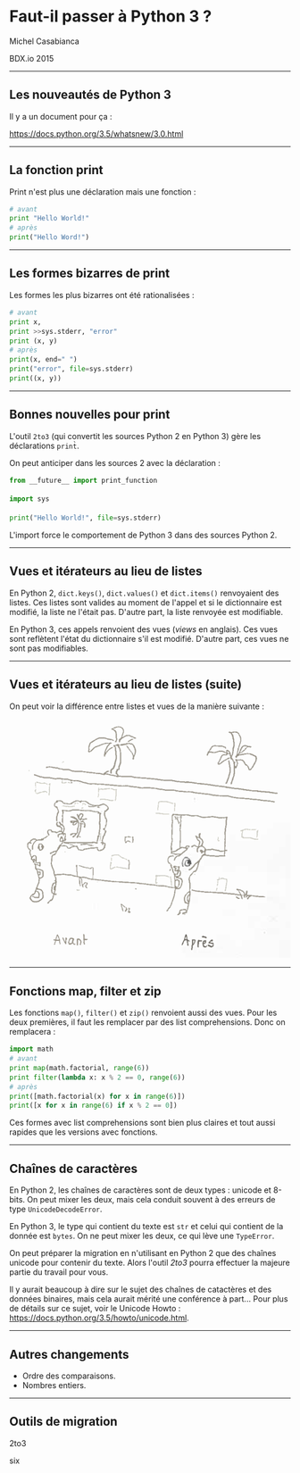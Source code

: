 Faut-il passer à Python 3 ?
===========================

Michel Casabianca

BDX.io 2015

---
Les nouveautés de Python 3
--------------------------

Il y a un document pour ça :

<https://docs.python.org/3.5/whatsnew/3.0.html>

---
La fonction print
-----------------

Print n'est plus une déclaration mais une fonction :

```python
# avant
print "Hello World!"
# après
print("Hello Word!")
```

---
Les formes bizarres de print
----------------------------

Les formes les plus bizarres ont été rationalisées :

```python
# avant
print x,
print >>sys.stderr, "error"
print (x, y)
# après
print(x, end=" ")
print("error", file=sys.stderr)
print((x, y))
```

---
Bonnes nouvelles pour print
---------------------------

L'outil `2to3` (qui convertit les sources Python 2 en Python 3) gère les déclarations `print̀`.

On peut anticiper dans les sources 2 avec la déclaration :

```python
from __future__ import print_function

import sys

print("Hello World!", file=sys.stderr)
```

L'import force le comportement de Python 3 dans des sources Python 2.

---
Vues et itérateurs au lieu de listes
------------------------------------

En Python 2, `dict.keys()`, `dict.values()` et `dict.items()` renvoyaient des listes. Ces listes sont valides au moment de l'appel et si le dictionnaire est modifié, la liste ne l'était pas. D'autre part, la liste renvoyée est modifiable.

En Python 3, ces appels renvoient des vues (*views* en anglais). Ces vues sont reflètent l'état du dictionnaire s'il est modifié. D'autre part, ces vues ne sont pas modifiables.

---
Vues et itérateurs au lieu de listes (suite)
--------------------------------------------

On peut voir la différence entre listes et vues de la manière suivante :

![](img/list-vs-view.png)

---
Fonctions map, filter et zip
----------------------------

Les fonctions `map()`, `filter()` et `zip()` renvoient aussi des vues. Pour les deux premières, il faut les remplacer par des list comprehensions. Donc on remplacera :

```python
import math
# avant
print map(math.factorial, range(6))
print filter(lambda x: x % 2 == 0, range(6))
# après
print([math.factorial(x) for x in range(6)])
print([x for x in range(6) if x % 2 == 0])
```

Ces formes avec list comprehensions sont bien plus claires et tout aussi rapides que les versions avec fonctions.

---
Chaînes de caractères
---------------------

En Python 2, les chaînes de caractères sont de deux types : unicode et 8-bits. On peut mixer les deux, mais cela conduit souvent à des erreurs de type `UnicodeDecodeError`.

En Python 3, le type qui contient du texte est `str` et celui qui contient de la donnée est `bytes`. On ne peut mixer les deux, ce qui lève une `TypeError`.

On peut préparer la migration en n'utilisant en Python 2 que des chaînes unicode pour contenir du texte. Alors l'outil *2to3* pourra effectuer la majeure partie du travail pour vous.

Il y aurait beaucoup à dire sur le sujet des chaînes de catactères et des données binaires, mais cela aurait mérité une conférence à part... Pour plus de détails sur ce sujet, voir le Unicode Howto : <https://docs.python.org/3.5/howto/unicode.html>.

---
Autres changements
------------------

- Ordre des comparaisons.
- Nombres entiers.

---
Outils de migration
-------------------

2to3

six

